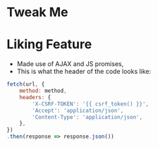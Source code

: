 # Tweak Me


# Liking Feature
- Made use of AJAX and JS promises, <br>
- This is what the header of the code looks like:
```js
fetch(url, {
    method: method,
    headers: {
        'X-CSRF-TOKEN': '{{ csrf_token() }}',
        'Accept': 'application/json',
        'Content-Type': 'application/json',
    },
})
.then(response => response.json())
```